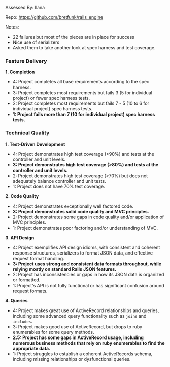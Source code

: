 Assessed By: Ilana

Repo: https://github.com/bretfunk/rails_engine

Notes: 
- 22 failures but most of the pieces are in place for success
- Nice use of serializers
- Asked them to take another look at spec harness and test coverage.


### Feature Delivery

**1. Completion**

* 4: Project completes all base requirements according to the spec harness.
* 3: Project completes most requirements but fails 3 (5 for individual project) or fewer spec harness tests.
* 2: Project completes most requirements but fails 7 - 5 (10 to 6 for individual project) spec harness tests.
* **1: Project fails more than 7 (10 for individual project) spec harness tests.**

### Technical Quality

**1. Test-Driven Development**

* 4: Project demonstrates high test coverage (>90%) and tests at the controller and unit levels.
* **3: Project demonstrates high test coverage (>80%) and tests at the controller and unit levels.**
* 2: Project demonstrates high test coverage (>70%) but does not adequately balance controller and unit tests.
* 1: Project does not have 70% test coverage.

**2. Code Quality**

* 4: Project demonstrates exceptionally well factored code.
* **3: Project demonstrates solid code quality and MVC principles.**
* 2: Project demonstrates some gaps in code quality and/or application of MVC principles.
* 1: Project demonstrates poor factoring and/or understanding of MVC.

**3. API Design**

* 4: Project exemplifies API design idioms, with consistent and coherent response structures, serializers to format JSON data, and effective request format handling.
* **3: Project uses strong and consistent data formats throughout, while relying mostly on standard Rails JSON features.**
* 2: Project has inconsistencies or gaps in how its JSON data is organized or formatted.
* 1: Project's API is not fully functional or has significant confusion around request formats.

**4. Queries**

* 4: Project makes great use of ActiveRecord relationships and queries, including some advanced query functionality such as `joins` and `includes`.
* 3: Project makes good use of ActiveRecord, but drops to ruby enumerables for some query methods.
* **2.5: Project has some gaps in ActiveRecord usage, including numerous business methods that rely on ruby enumerables to find the appropriate data.**
* 1: Project struggles to establish a coherent ActiveRecords schema, including missing relationships or dysfunctional queries.
